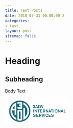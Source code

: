 ```yaml
---
title: Test Posts
date: 2018-05-31 00:00:00 Z
categories:
- test
layout: post
sitemap: false
---
```


# Heading

## Subheading

Body Text

![3ADV Logo](/images/uploads/3ADV-LOGO.png)

